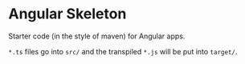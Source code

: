# Angular Skeleton
Starter code (in the style of maven) for Angular apps. 

`*.ts` files go into `src/` and the transpiled `*.js` will be put into `target/`. 